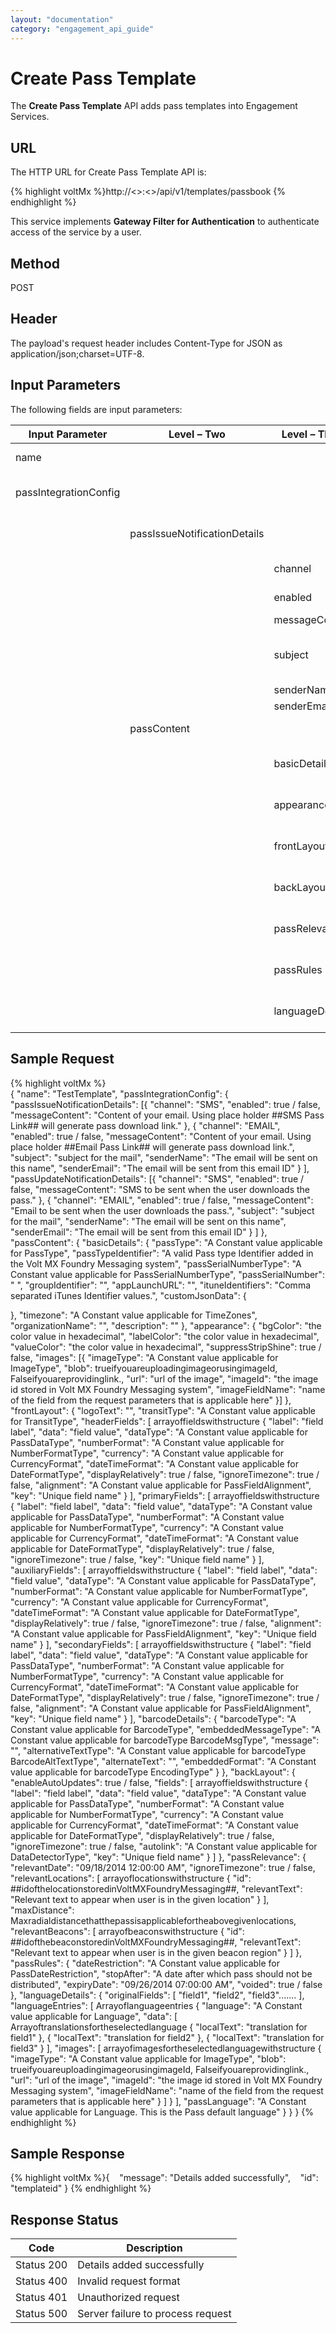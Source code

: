 ```yaml
---
layout: "documentation"
category: "engagement_api_guide"
---
```


# Create Pass Template

The **Create Pass Template** API adds pass templates into Engagement Services.

## URL

The HTTP URL for Create Pass Template API is:

{% highlight voltMx %}http://<<host>>:<<port>>/api/v1/templates/passbook
{% endhighlight %}

This service implements **Gateway Filter for Authentication** to authenticate access of the service by a user.

## Method

POST

## Header

The payload's request header includes Content-Type for JSON as application/json;charset=UTF-8.

## Input Parameters

The following fields are input parameters:

| Input Parameter       | Level – Two                  | Level – Three   | Type    | Description                                                                                      |
| --------------------- | ---------------------------- | --------------- | ------- | ------------------------------------------------------------------------------------------------ |
| name                  |                              |                 | string  | The unique name assigned to a pass template                                                      |
| passIntegrationConfig |                              |                 |         | An array of passIntegrationConfig objects                                                        |
|                       | passIssueNotificationDetails |                 |         | An array of passIssueNotificationDetails objects                                                 |
|                       |                              | channel         | string  | Channel type as push , SMS or email                                                              |
|                       |                              | enabled         | boolean | If channel type is enabled or not                                                                |
|                       |                              | messageContent  | string  | Message description                                                                              |
|                       |                              | subject         | string  | Subject of the pass template. The subject convey the essence of the pass template                |
|                       |                              | senderName      | string  | Name of the sender                                                                               |
|                       |                              | senderEmail     | string  | Email ID of the sender                                                                           |
|                       | passContent                  |                 |         | An array of passContent objects                                                                  |
|                       |                              | basicDetails    |         | An array of basicDetails objects. For more details, [see](Pass_Template.html#passtemplates)      |
|                       |                              | appearance      |         | An array of appearance objects. For more details, [see](Pass_Template.html#appearance)           |
|                       |                              | frontLayout     |         | An array of frontLayout objects. For more details, [see](Pass_Template.html#frontLayout)         |
|                       |                              | backLayout      |         | An array of backLayout objects. For more details, [see](Pass_Template.html#backLayout)           |
|                       |                              | passRelevance   |         | An array of passRelevance objects. For more details, [see](Pass_Template.html#passRelevance)     |
|                       |                              | passRules       |         | An array of passRules objects. For more details, [see](Pass_Template.html#passRules)             |
|                       |                              | languageDetails |         | An array of languageDetails objects. For more details, [see](Pass_Template.html#languageDetails) |

## Sample Request

{% highlight voltMx %}  
 {
"name": "TestTemplate",
"passIntegrationConfig": {
"passIssueNotificationDetails": [{
"channel": "SMS",
"enabled": true / false,
"messageContent": "Content of your email. Using place holder
##SMS Pass Link## will generate pass download link."
},
{
"channel": "EMAIL",
"enabled": true / false,
"messageContent": "Content of your email. Using place holder
##Email Pass Link## will generate pass download link.",
"subject": "subject for the mail",
"senderName": "The email will be sent on this name",
"senderEmail": "The email will be sent from this email ID"
}
],
"passUpdateNotificationDetails": [{
"channel": "SMS",
"enabled": true / false,
"messageContent": "SMS to be sent when the user downloads the pass."
},
{
"channel": "EMAIL",
"enabled": true / false,
"messageContent": "Email to be sent when the user downloads the pass.",
"subject": "subject for the mail",
"senderName": "The email will be sent on this name",
"senderEmail": "The email will be sent from this email ID"
}
]
},
"passContent": {
"basicDetails": {
"passType": "A Constant value applicable for PassType",
"passTypeIdentifier": "A valid Pass type Identifier added in the Volt MX Foundry Messaging system",
"passSerialNumberType": "A Constant value applicable for PassSerialNumberType",
"passSerialNumber": " ",
"groupIdentifier": "",
"appLaunchURL": "",
"ituneIdentifiers": "Comma separated iTunes Identifier values.",
"customJsonData": {

},
"timezone": "A Constant value applicable for TimeZones",
"organizationName": "",
"description": ""
},
"appearance": {
"bgColor": "the color value in hexadecimal",
"labelColor": "the color value in hexadecimal",
"valueColor": "the color value in hexadecimal",
"suppressStripShine": true / false,
"images": [{
"imageType": "A Constant value applicable for ImageType",
"blob": trueifyouareuploadingimageorusingimageId,
Falseifyouareprovidinglink.,
"url": "url of the image",
"imageId": "the image id stored in Volt MX Foundry Messaging system",
"imageFieldName": "name of the field from the request parameters that is applicable here"
}]
},
"frontLayout": {
"logoText": "",
"transitType": "A Constant value applicable for TransitType",
"headerFields": [
arrayoffieldswithstructure {
"label": "field label",
"data": "field value",
"dataType": "A Constant value applicable for PassDataType",
"numberFormat": "A Constant value applicable for NumberFormatType",
"currency": "A Constant value applicable for CurrencyFormat",
"dateTimeFormat": "A Constant value applicable for DateFormatType",
"displayRelatively": true / false,
"ignoreTimezone": true / false,
"alignment": "A Constant value applicable for PassFieldAlignment",
"key": "Unique field name"
}
],
"primaryFields": [
arrayoffieldswithstructure {
"label": "field label",
"data": "field value",
"dataType": "A Constant value applicable for PassDataType",
"numberFormat": "A Constant value applicable for NumberFormatType",
"currency": "A Constant value applicable for CurrencyFormat",
"dateTimeFormat": "A Constant value applicable for DateFormatType",
"displayRelatively": true / false,
"ignoreTimezone": true / false,
"key": "Unique field name"
}
],
"auxiliaryFields": [
arrayoffieldswithstructure {
"label": "field label",
"data": "field value",
"dataType": "A Constant value applicable for PassDataType",
"numberFormat": "A Constant value applicable for NumberFormatType",
"currency": "A Constant value applicable for CurrencyFormat",
"dateTimeFormat": "A Constant value applicable for DateFormatType",
"displayRelatively": true / false,
"ignoreTimezone": true / false,
"alignment": "A Constant value applicable for PassFieldAlignment",
"key": "Unique field name"
}
],
"secondaryFields": [
arrayoffieldswithstructure {
"label": "field label",
"data": "field value",
"dataType": "A Constant value applicable for PassDataType",
"numberFormat": "A Constant value applicable for NumberFormatType",
"currency": "A Constant value applicable for CurrencyFormat",
"dateTimeFormat": "A Constant value applicable for DateFormatType",
"displayRelatively": true / false,
"ignoreTimezone": true / false,
"alignment": "A Constant value applicable for PassFieldAlignment",
"key": "Unique field name"
}
],
"barcodeDetails": {
"barcodeType": "A Constant value applicable for BarcodeType",
"embeddedMessageType": "A Constant value applicable for barcodeType BarcodeMsgType",
"message": "",
"alternativeTextType": "A Constant value applicable for barcodeType BarcodeAltTextType",
"alternateText": "",
"embeddedFormat": "A Constant value applicable for barcodeType EncodingType"
}
},
"backLayout": {
"enableAutoUpdates": true / false,
"fields": [
arrayoffieldswithstructure {
"label": "field label",
"data": "field value",
"dataType": "A Constant value applicable for PassDataType",
"numberFormat": "A Constant value applicable for NumberFormatType",
"currency": "A Constant value applicable for CurrencyFormat",
"dateTimeFormat": "A Constant value applicable for DateFormatType",
"displayRelatively": true / false,
"ignoreTimezone": true / false,
"autolink": "A Constant value applicable for DataDetectorType",
"key": "Unique field name"
}
]
},
"passRelevance": {
"relevantDate": "09/18/2014 12:00:00 AM",
"ignoreTimezone": true / false,
"relevantLocations": [
arrayoflocationswithstructure {
"id": ##idofthelocationstoredinVoltMXFoundryMessaging##,
"relevantText": "Relevant text to appear when user is in the given location"
}
],
"maxDistance": Maxradialdistancethatthepassisapplicablefortheabovegivenlocations,
"relevantBeacons": [
arrayofbeaconswithstructure {
"id": ##idofthebeaconstoredinVoltMXFoundryMessaging##,
"relevantText": "Relevant text to appear when user is in the given beacon region"
}
]
},
"passRules": {
"dateRestriction": "A Constant value applicable for PassDateRestriction",
"stopAfter": "A date after which pass should not be distributed",
"expiryDate": "09/26/2014 07:00:00 AM",
"voided": true / false
},
"languageDetails": {
"originalFields": [
"field1",
"field2",
"field3".......
],
"languageEntries": [
Arrayoflanguageentries {
"language": "A Constant value applicable for Language",
"data": [
Arrayoftranslationsfortheselectedlanguage {
"localText": "translation for field1"
},
{
"localText": "translation for field2"
},
{
"localText": "translation for field3"
}
],
"images": [
arrayofimagesfortheselectedlanguagewithstructure {
"imageType": "A Constant value applicable for ImageType",
"blob": trueifyouareuploadingimageorusingimageId,
Falseifyouareprovidinglink.,
"url": "url of the image",
"imageId": "the image id stored in Volt MX Foundry Messaging system",
"imageFieldName": "name of the field from the request parameters that is applicable here"
}
]
}
],
"passLanguage": "A Constant value applicable for Language. This is the Pass default language"
}
}
}
{% endhighlight %}

## Sample Response

{% highlight voltMx %}{   
"message": "Details added successfully",
   "id": "templateid"
}
{% endhighlight %}

## Response Status

| Code       | Description                       |
| ---------- | --------------------------------- |
| Status 200 | Details added successfully        |
| Status 400 | Invalid request format            |
| Status 401 | Unauthorized request              |
| Status 500 | Server failure to process request |
